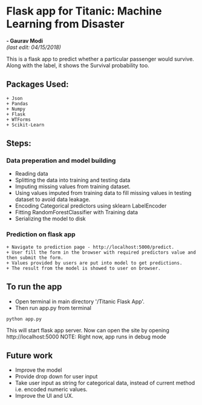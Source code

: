 # Flask app for Titanic: Machine Learning from Disaster
**- Gaurav Modi**<br>
_(last edit: 04/15/2018)_
<p>This is a flask app to predict whether a particular passenger would survive. Along with the label, it shows the Survival probability too.

## Packages Used:
```
+ Json
+ Pandas
+ Numpy
+ Flask
+ WTForms
+ Scikit-Learn
```

## Steps:
### Data preperation and model building
+ Reading data
+ Splitting the data into training and testing data
+ Imputing missing values from training dataset.
+ Using values imputed from training data to fill missing values in testing dataset to avoid data leakage.
+ Encoding Categorical predictors using sklearn LabelEncoder
+ Fitting RandomForestClassifier with Training data
+ Serializing the model to disk

### Prediction on flask app
```
+ Navigate to prediction page - http://localhost:5000/predict.
+ User fill the form in the browser with required predictors value and then submit the form.
+ Values provided by users are put into model to get predictions.
+ The result from the model is showed to user on browser.
```

## To run the app
+ Open terminal in main directory '/Titanic Flask App'.
+ Then run app.py from terminal

```
python app.py
```
This will start flask app server. Now can open the site by opening http://localhost:5000
NOTE: Right now, app runs in debug mode

## Future work
+ Improve the model
+ Provide drop down for user input
+ Take user input as string for categorical data, instead of current method i.e. encoded numeric values.
+ Improve the UI and UX.